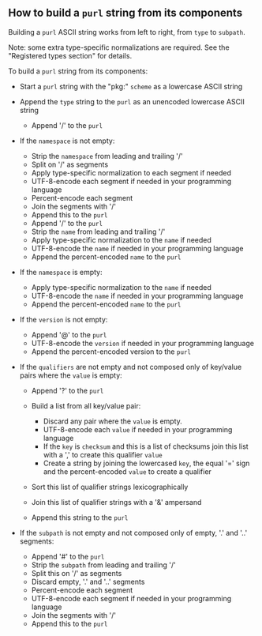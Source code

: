 ## How to build a `purl` string from its components

Building a `purl` ASCII string works from left to right, from `type` to
`subpath`.

Note: some extra type-specific normalizations are required.
See the "Registered types section" for details.

To build a `purl` string from its components:


- Start a `purl` string with the "pkg:" `scheme` as a lowercase ASCII string

- Append the `type` string to the `purl` as an unencoded lowercase ASCII
  string

  - Append '/' to the `purl`

- If the `namespace` is not empty:

  - Strip the `namespace` from leading and trailing '/'
  - Split on '/' as segments
  - Apply type-specific normalization to each segment if needed
  - UTF-8-encode each segment if needed in your programming language
  - Percent-encode each segment
  - Join the segments with '/'
  - Append this to the `purl`
  - Append '/' to the `purl`
  - Strip the `name` from leading and trailing '/'
  - Apply type-specific normalization to the `name` if needed
  - UTF-8-encode the `name` if needed in your programming language
  - Append the percent-encoded `name` to the `purl`

- If the `namespace` is empty:

  - Apply type-specific normalization to the `name` if needed
  - UTF-8-encode the `name` if needed in your programming language
  - Append the percent-encoded `name` to the `purl`

- If the `version` is not empty:

  - Append '@' to the `purl`
  - UTF-8-encode the `version` if needed in your programming language
  - Append the percent-encoded version to the `purl`

- If the `qualifiers` are not empty and not composed only of key/value pairs
  where the `value` is empty:

  - Append '?' to the `purl`
  - Build a list from all key/value pair:

    - Discard any pair where the `value` is empty.
    - UTF-8-encode each `value` if needed in your programming language
    - If the `key` is `checksum` and this is a list of checksums join this
      list with a ',' to create this qualifier `value`
    - Create a string by joining the lowercased `key`, the equal '=' sign and
      the percent-encoded `value` to create a qualifier

  - Sort this list of qualifier strings lexicographically
  - Join this list of qualifier strings with a '&' ampersand
  - Append this string to the `purl`

- If the `subpath` is not empty and not composed only of empty, '.' and '..'
  segments:

  - Append '#' to the `purl`
  - Strip the `subpath` from leading and trailing '/'
  - Split this on '/' as segments
  - Discard empty, '.' and '..' segments
  - Percent-encode each segment
  - UTF-8-encode each segment if needed in your programming language
  - Join the segments with '/'
  - Append this to the `purl`
